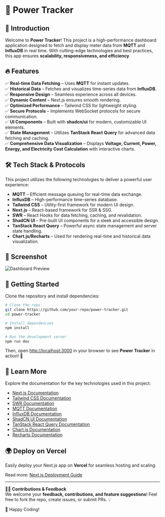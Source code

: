 # 🚀 Power Tracker

## 📌 Introduction
Welcome to **Power Tracker**! This project is a high-performance dashboard application designed to fetch and display meter data from **MQTT** and **InfluxDB** in real time. With cutting-edge technologies and best practices, this app ensures **scalability, responsiveness, and efficiency**.

## 🔥 Features
✅ **Real-time Data Fetching** – Uses **MQTT** for instant updates.  
✅ **Historical Data** – Fetches and visualizes time-series data from **InfluxDB**.  
✅ **Responsive Design** – Seamless experience across all devices.  
✅ **Dynamic Content** – Next.js ensures smooth rendering.  
✅ **Optimized Performance** – Tailwind CSS for lightweight styling.  
✅ **Secure Protocols** – Implements WebSocket protocols for secure communication.  
✅ **UI Components** – Built with **shadcn/ui** for modern, customizable UI elements.  
✅ **State Management** – Utilizes **TanStack React Query** for advanced data fetching and caching.  
✅ **Comprehensive Data Visualization** – Displays **Voltage, Current, Power, Energy, and Electricity Cost Calculation** with interactive charts.

## 🛠️ Tech Stack & Protocols
This project utilizes the following technologies to deliver a powerful user experience:

- **MQTT** – Efficient message queuing for real-time data exchange.
- **InfluxDB** – High-performance time-series database.
- **Tailwind CSS** – Utility-first framework for modern UI design.
- **Next.js** – React-based framework for SSR & SSG.
- **SWR** – React Hooks for data fetching, caching, and revalidation.
- **ShadCN UI** – Pre-built UI components for a sleek and accessible design.
- **TanStack React Query** – Powerful async state management and server state handling.
- **Chart.js/Recharts** – Used for rendering real-time and historical data visualization.

## 📸 Screenshot
![Dashboard Preview](https://imgur.com/l5VPeXl)

## 🚀 Getting Started
Clone the repository and install dependencies:

```bash
# Clone the repo
git clone https://github.com/your-repo/power-tracker.git
cd power-tracker

# Install dependencies
npm install

# Run the development server
npm run dev
```

Then, open [http://localhost:3000](http://localhost:3000) in your browser to see **Power Tracker** in action! 🚀

## 📖 Learn More
Explore the documentation for the key technologies used in this project:

- [Next.js Documentation](https://nextjs.org/docs)
- [Tailwind CSS Documentation](https://tailwindcss.com/docs)
- [SWR Documentation](https://swr.vercel.app/docs)
- [MQTT Documentation](https://mqtt.org/documentation)
- [InfluxDB Documentation](https://docs.influxdata.com/)
- [ShadCN UI Documentation](https://ui.shadcn.com/)
- [TanStack React Query Documentation](https://tanstack.com/query/latest/docs/react)
- [Chart.js Documentation](https://www.chartjs.org/docs/latest/)
- [Recharts Documentation](https://recharts.org/en-US/)

## 🌍 Deploy on Vercel
Easily deploy your Next.js app on **Vercel** for seamless hosting and scaling.

Read more: [Next.js Deployment Guide](https://nextjs.org/docs/deployment)

---

👨‍💻 **Contributions & Feedback**  
We welcome your **feedback, contributions, and feature suggestions**! Feel free to fork the repo, create issues, or submit PRs. 💡

🚀 Happy Coding!

